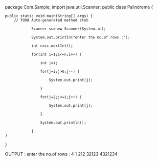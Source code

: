 package Com.Sample;
import java.util.Scanner;
public class Palindrome {

	public static void main(String[] args) {
		// TODO Auto-generated method stub

				Scanner sc=new Scanner(System.in);

				System.out.println("enter the no.of rows :");

				int n=sc.nextInt();

				for(int i=1;i<=n;i++) {

					int j=i;

					for(j=i;j>0;j--) {

						System.out.print(j);

					}

					for(j=2;j<=i;j++) {

						System.out.print(j);

					}

					System.out.println();

				}
	}

}

OUTPUT  :
enter the no.of rows :
4
1
212
32123
4321234

